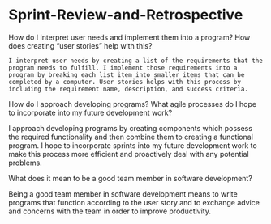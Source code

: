 # Sprint-Review-and-Retrospective

How do I interpret user needs and implement them into a program? How does creating “user stories” help with this?

	I interpret user needs by creating a list of the requirements that the program needs to fulfill. I implement those requirements into a program by breaking each list item into smaller items that can be completed by a computer. User stories helps with this process by including the requirement name, description, and success criteria.

How do I approach developing programs? What agile processes do I hope to incorporate into my future development work?

I approach developing programs by creating components which possess the required functionality and then combine them to creating a functional program. I hope to incorporate sprints into my future development work to make this process more efficient and proactively deal with any potential problems.

What does it mean to be a good team member in software development?

Being a good team member in software development means to write programs that function according to the user story and to exchange advice and concerns with the team in order to improve productivity.
